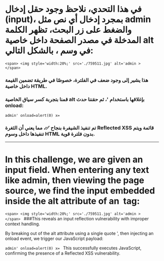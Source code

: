 # في هذا التحدي، نلاحظ وجود حقل إدخال (input)، بمجرد إدخال أي نص مثل admin والضغط على زر البحث، تظهر الكلمة المدخلة في مصدر الصفحة داخل خاصية alt في وسم <img>، بالشكل التالي:

```
<span> <img style='width:20%;' src='./759511.jpg' alt='admin > 
</span>

```

### هذا يشير إلى وجود ضعف في الفلترة، خصوصًا في طريقة تضمين القيمة داخل خاصية HTML.

### قمنا بتجربة كسر سياق الخاصية alt بإغلاقها باستخدام '، ثم حقننا حدث onload:
```
admin' onload=alert(0) x=
```
### تم تنفيذ الشيفرة بنجاح ✅، مما يعني أن الثغرة Reflected XSS قائمة ويتم تنفيذها داخل وسوم HTML بدون فلترة قوية.





____________________________________________________
# In this challenge, we are given an input field. When entering any text like admin, then viewing the page source, we find the input embedded inside the alt attribute of an <img> tag:
`<span> <img style='width:20%;' src='./759511.jpg' alt='admin > 
</span>
`
###This reveals an input reflection vulnerability with improper context handling.

By breaking out of the alt attribute using a single quote ', then injecting an onload event, we trigger our JavaScript payload:

`admin' onload=alert(0) x=
`
This successfully executes JavaScript, confirming the presence of a Reflected XSS vulnerability.

